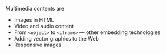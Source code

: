 Multimedia contents are

- Images in HTML
- Video and audio content
- From `<object>` to `<iframe>` — other embedding technologies
- Adding vector graphics to the Web
- Responsive images

